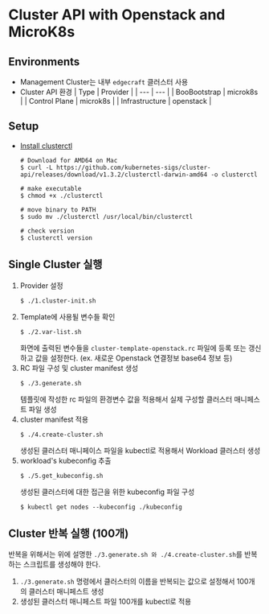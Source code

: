# Cluster API with Openstack and MicroK8s

## Environments

- Management Cluster는 내부 `edgecraft` 클러스터 사용
- Cluster API 환경
  | Type | Provider |
  | --- | --- |
  | BooBootstrap | microk8s |
  | Control Plane | microk8s |
  | Infrastructure | openstack |

## Setup

- [Install clusterctl](https://cluster-api.sigs.k8s.io/user/quick-start.html#install-clusterctl)

  ```shell
  # Download for AMD64 on Mac
  $ curl -L https://github.com/kubernetes-sigs/cluster-api/releases/download/v1.3.2/clusterctl-darwin-amd64 -o clusterctl

  # make executable
  $ chmod +x ./clusterctl

  # move binary to PATH
  $ sudo mv ./clusterctl /usr/local/bin/clusterctl

  # check version
  $ clusterctl version
  ```

## Single Cluster 실행

1. Provider 설정
   ```shell
   $ ./1.cluster-init.sh
   ```
2. Template에 사용될 변수들 확인
   ```shell
   $ ./2.var-list.sh
   ```
   화면에 출력된 변수들을 `cluster-template-openstack.rc` 파일에 등록 또는 갱신하고 값을 설정한다. (ex. 새로운 Openstack 연결정보 base64 정보 등)
3. RC 파일 구성 및 cluster manifest 생성
   ```shell
   $ ./3.generate.sh
   ```
   템플릿에 작성한 rc 파일의 환경변수 값을 적용해서 실제 구성할 클러스터 매니페스트 파일 생성
4. cluster manifest 적용
   ```shell
   $ ./4.create-cluster.sh
   ```
   생성된 클러스터 매니페이스 파일을 kubectl로 적용해서 Workload 클러스터 생성
5. workload's kubeconfig 추출
   ```shell
   $ ./5.get_kubeconfig.sh
   ```
   생성된 클러스터에 대한 접근을 위한 kubeconfig 파일 구성
   ```shell
   $ kubectl get nodes --kubeconfig ./kubeconfig
   ```

## Cluster 반복 실행 (100개)

반복을 위해서는 위에 설명한 `./3.generate.sh 와 ./4.create-cluster.sh`를 반복하는 스크립트를 생성해야 한다.

1. `./3.generate.sh` 명령에서 클러스터의 이름을 반복되는 값으로 설정해서 100개의 클러스터 매니페스트 생성
2. 생성된 클러스터 매니페스트 파일 100개를 kubectl로 적용
